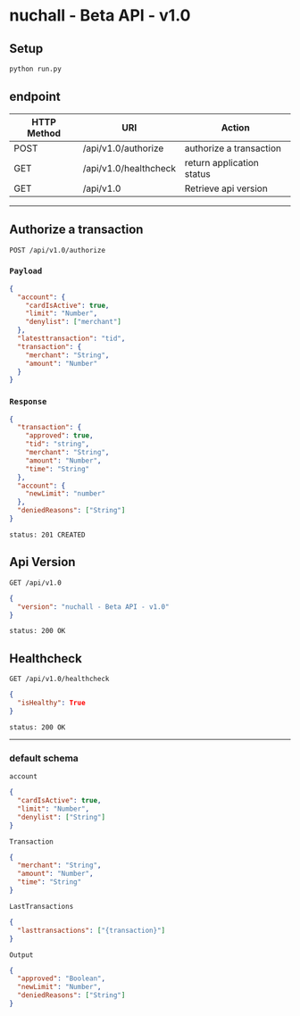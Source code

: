 # nuchall - Beta API - v1.0

## Setup

```sh
python run.py
```

## endpoint

| HTTP Method | URI                   | Action                    |
| ----------- | --------------------- | ------------------------- |
| POST        | /api/v1.0/authorize   | authorize a transaction   |
| GET         | /api/v1.0/healthcheck | return application status |
| GET         | /api/v1.0             | Retrieve api version      |

---

## Authorize a transaction

```http
POST /api/v1.0/authorize
```

### `Payload`

```json
{
  "account": {
    "cardIsActive": true,
    "limit": "Number",
    "denylist": ["merchant"]
  },
  "latesttransaction": "tid",
  "transaction": {
    "merchant": "String",
    "amount": "Number"
  }
}
```

### `Response`

```json
{
  "transaction": {
    "approved": true,
    "tid": "string",
    "merchant": "String",
    "amount": "Number",
    "time": "String"
  },
  "account": {
    "newLimit": "number"
  },
  "deniedReasons": ["String"]
}
```

```http
status: 201 CREATED
```

## Api Version

```http
GET /api/v1.0
```

```json
{
  "version": "nuchall - Beta API - v1.0"
}
```

```http
status: 200 OK
```

## Healthcheck

```http
GET /api/v1.0/healthcheck
```

```json
{
  "isHealthy": True
}
```

```http
status: 200 OK
```

---

### default schema

`account`

```json
{
  "cardIsActive": true,
  "limit": "Number",
  "denylist": ["String"]
}
```

`Transaction`

```json
{
  "merchant": "String",
  "amount": "Number",
  "time": "String"
}
```

`LastTransactions`

```json
{
  "lasttransactions": ["{transaction}"]
}
```

`Output`

```json
{
  "approved": "Boolean",
  "newLimit": "Number",
  "deniedReasons": ["String"]
}
```
